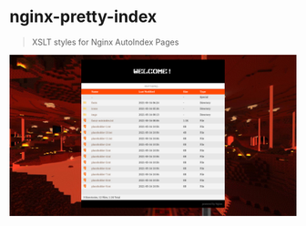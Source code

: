# nginx-pretty-index

> XSLT styles for Nginx AutoIndex Pages

![pretty nginx autoindex](./screenshots/1.png)
